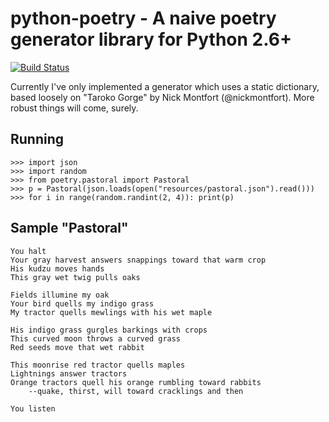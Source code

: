 # python-poetry - A naive poetry generator library for Python 2.6+
[![Build Status](https://secure.travis-ci.org/dalanhurst/python-poetry.png)](http://travis-ci.org/dalanhurst/python-poetry)

Currently I've only implemented a generator which uses a static dictionary, based loosely on "Taroko Gorge" by
Nick Montfort (@nickmontfort). More robust things will come, surely.

## Running
    >>> import json
    >>> import random
    >>> from poetry.pastoral import Pastoral
    >>> p = Pastoral(json.loads(open("resources/pastoral.json").read()))
    >>> for i in range(random.randint(2, 4)): print(p)

## Sample "Pastoral"

    You halt
    Your gray harvest answers snappings toward that warm crop
    His kudzu moves hands
    This gray wet twig pulls oaks

    Fields illumine my oak
    Your bird quells my indigo grass
    My tractor quells mewlings with his wet maple

    His indigo grass gurgles barkings with crops
    This curved moon throws a curved grass
    Red seeds move that wet rabbit

    This moonrise red tractor quells maples
    Lightnings answer tractors
    Orange tractors quell his orange rumbling toward rabbits
        --quake, thirst, will toward cracklings and then

    You listen